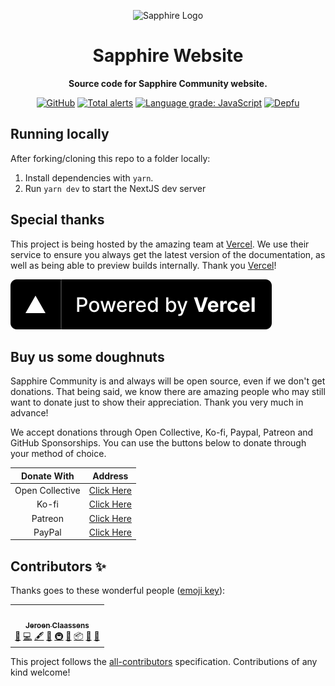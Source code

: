 <div align="center">

![Sapphire Logo](https://cdn.skyra.pw/gh-assets/sapphire.png)

# Sapphire Website

**Source code for Sapphire Community website.**

[![GitHub](https://img.shields.io/github/license/sapphire-community/website)](https://github.com/sapphire-community/website/blob/main/LICENSE.md)
[![Total alerts](https://img.shields.io/lgtm/alerts/g/sapphire-community/website.svg?logo=lgtm&logoWidth=18)](https://lgtm.com/projects/g/sapphire-community/website/alerts/)
[![Language grade: JavaScript](https://img.shields.io/lgtm/grade/javascript/g/sapphire-community/website.svg?logo=lgtm&logoWidth=18)](https://lgtm.com/projects/g/sapphire-community/website/context:javascript)
[![Depfu](https://badges.depfu.com/badges/45f1454ca1f7f722f421325d0e66acfd/count.svg)](https://depfu.com/github/sapphire-community/website?project_id=17718)

</div>

## Running locally

After forking/cloning this repo to a folder locally:

1. Install dependencies with `yarn`.
2. Run `yarn dev` to start the NextJS dev server

## Special thanks

This project is being hosted by the amazing team at [Vercel]. We use their service to ensure you always get the latest version of the documentation, as well as being able to preview builds internally. Thank you [Vercel]!

[![Vercel](./.github/powered-by-vercel.svg)][vercel]

## Buy us some doughnuts

Sapphire Community is and always will be open source, even if we don't get donations. That being said, we know there are amazing people who may still want to donate just to show their appreciation. Thank you very much in advance!

We accept donations through Open Collective, Ko-fi, Paypal, Patreon and GitHub Sponsorships. You can use the buttons below to donate through your method of choice.

|   Donate With   |                       Address                       |
| :-------------: | :-------------------------------------------------: |
| Open Collective | [Click Here](https://sapphirejs.com/opencollective) |
|      Ko-fi      |      [Click Here](https://sapphirejs.com/kofi)      |
|     Patreon     |    [Click Here](https://sapphirejs.com/patreon)     |
|     PayPal      |     [Click Here](https://sapphirejs.com/paypal)     |

## Contributors ✨

Thanks goes to these wonderful people ([emoji key](https://allcontributors.org/docs/en/emoji-key)):

<!-- ALL-CONTRIBUTORS-LIST:START - Do not remove or modify this section -->
<!-- prettier-ignore-start -->
<!-- markdownlint-disable -->
<table>
  <tr>
    <td align="center"><a href="https://favware.tech/"><img src="https://avatars3.githubusercontent.com/u/4019718?v=4?s=100" width="100px;" alt=""/><br /><sub><b>Jeroen Claassens</b></sub></a><br /><a href="https://github.com/sapphire-community/website/issues?q=author%3AFavna" title="Bug reports">🐛</a> <a href="https://github.com/sapphire-community/website/commits?author=Favna" title="Code">💻</a> <a href="#content-Favna" title="Content">🖋</a> <a href="#design-Favna" title="Design">🎨</a> <a href="#infra-Favna" title="Infrastructure (Hosting, Build-Tools, etc)">🚇</a> <a href="#maintenance-Favna" title="Maintenance">🚧</a> <a href="#platform-Favna" title="Packaging/porting to new platform">📦</a> <a href="#projectManagement-Favna" title="Project Management">📆</a> <a href="https://github.com/sapphire-community/website/pulls?q=is%3Apr+reviewed-by%3AFavna" title="Reviewed Pull Requests">👀</a></td>
  </tr>
</table>

<!-- markdownlint-restore -->
<!-- prettier-ignore-end -->

<!-- ALL-CONTRIBUTORS-LIST:END -->

This project follows the [all-contributors](https://github.com/all-contributors/all-contributors) specification. Contributions of any kind welcome!

[vercel]: https://vercel.com?utm_source=sapphire-community&utm_campaign=oss
